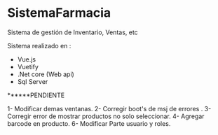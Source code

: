 # SistemaFarmacia
Sistema de gestión de Inventario, Ventas, etc

Sistema realizado en :
- Vue.js 
- Vuetify
- .Net core (Web api)
- Sql Server



******PENDIENTE

1- Modificar demas ventanas.
2- Corregir boot's de msj de errores .
3- Corregir error de mostrar productos no solo seleccionar.
4- Agregar barcode en producto.
6- Modificar Parte usuario y roles.
